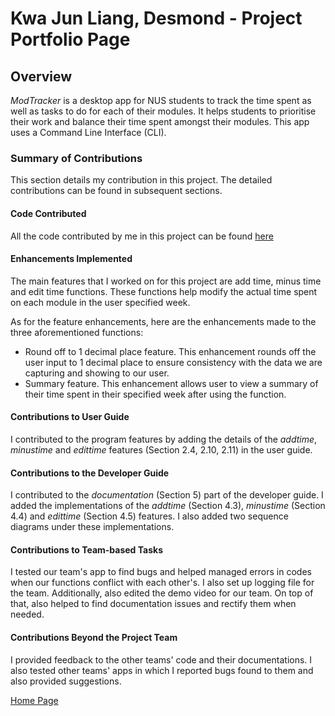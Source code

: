 # Kwa Jun Liang, Desmond - Project Portfolio Page

## Overview
_ModTracker_ is a desktop app for NUS students to track the time spent 
as well as tasks to do for each of their modules.
It helps students to prioritise their work and 
balance their time spent amongst their modules. 
This app uses a Command Line Interface (CLI).

### Summary of Contributions
This section details my contribution in this project. The detailed contributions can be found in subsequent sections.

#### Code Contributed
All the code contributed by me in this project can be found [here](https://nus-cs2113-ay2021s1.github.io/tp-dashboard/#breakdown=true&search=limgl1998&sort=groupTitle&sortWithin=title&since=2020-09-27&timeframe=commit&mergegroup=&groupSelect=groupByRepos&checkedFileTypes=docs~functional-code~test-code~other&tabOpen=true&tabType=authorship&zFR=false&tabAuthor=limgl1998&tabRepo=AY2021S1-CS2113T-F12-4%2Ftp%5Bmaster%5D&authorshipIsMergeGroup=false&authorshipFileTypes=docs~functional-code~test-code~other)

#### Enhancements Implemented
The main features that I worked on for this project are add time, minus time and edit time functions. 
These functions help modify the actual time spent on each module in the user specified week.

As for the feature enhancements, here are the enhancements made to the three aforementioned functions:

* Round off to 1 decimal place feature. This enhancement rounds off the user input to 1 decimal place to ensure
consistency with the data we are capturing and showing to our user.
* Summary feature. This enhancement allows user to view a summary of their time spent in their specified week 
after using the function.

#### Contributions to User Guide
I contributed to the program features by adding the details of the 
_addtime_, _minustime_ and _edittime_ features (Section 2.4, 2.10, 2.11) in the user guide.

#### Contributions to the Developer Guide
I contributed to the _documentation_ (Section 5) part of the developer guide. I 
added the implementations of the _addtime_ (Section 4.3), _minustime_ (Section 4.4) and _edittime_ (Section 4.5)
features. 
I also added two sequence diagrams under these implementations. 

#### Contributions to Team-based Tasks
I tested our team's app to find bugs and helped managed errors in codes when our functions conflict with each
other's. I also set up logging file for the team.
Additionally, also edited the demo video for our team.
On top of that, also helped to find documentation issues and rectify them when needed.

#### Contributions Beyond the Project Team
I provided feedback to the other teams' code and their documentations. I also tested other teams' apps in which I 
reported bugs found to them and also provided suggestions.

[Home Page](https://ay2021s1-cs2113t-f12-4.github.io/tp/)
